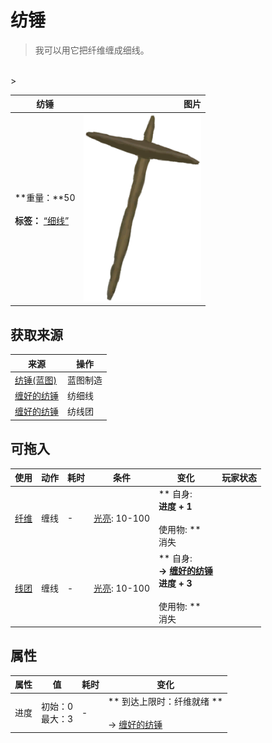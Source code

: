 # 纺锤  
> 我可以用它把纤维缠成细线。  
<br>  
>   
  
  纺锤  |   图片   
 ----  |  ----:   
 **重量：**50<br><br>**标签：**	[“细线”](tag_Cord.md)  |  <img decoding="async" src="Sprite/Spindle.png" href="a.md" style="max-width:300px;max-height:300px;">   
  
## 获取来源  
来源  |  操作  
----  |  ----  
[纺锤(蓝图)](Bp_Spindle.md)  |  蓝图制造  
[缠好的纺锤](SpindleFiber.md)  |  纺细线  
[缠好的纺锤](SpindleFiber.md)  |  纺线团  
## 可拖入  
使用  |  动作  |  耗时  |  条件  |  变化  |  玩家状态  
----  |  ----  |  ----  |  ----  |  ----  |  ----  
[纤维](Fibers.md)  |  缠线<br>  |  -  |  [光亮](Light.md): 10-100  |  ** 自身: **<br>进度 + 1<br><br>** 使用物: **<br>消失  |    
[线团](YarnFiber.md)  |  缠线<br>  |  -  |  [光亮](Light.md): 10-100  |  ** 自身: **<br>→ [缠好的纺锤](SpindleFiber.md)<br>进度 + 3<br><br>** 使用物: **<br>消失  |    
## 属性   
属性  |  值  |  耗时  |  变化  
----  |  ----  |  ----  |  ----  
进度  |  初始：0<br>最大：3  |  -  |  ** 到达上限时：纤维就绪 **<br><br>→ [缠好的纺锤](SpindleFiber.md)  


<script>document.title="纺锤 - 卡牌生存百科 Card Survival Wiki";</script>